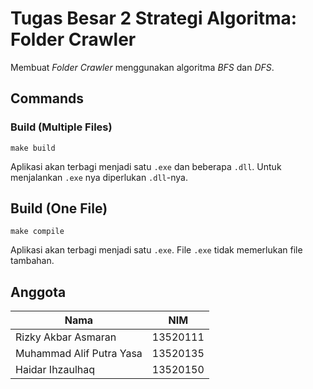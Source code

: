 # Tugas Besar 2 Strategi Algoritma: Folder Crawler

Membuat *Folder Crawler* menggunakan algoritma *BFS* dan *DFS*.

## Commands

### Build (Multiple Files)

```
make build
```

Aplikasi akan terbagi menjadi satu `.exe` dan beberapa `.dll`. Untuk menjalankan `.exe` nya diperlukan `.dll`-nya.

## Build (One File)

```
make compile
```

Aplikasi akan terbagi menjadi satu `.exe`. File `.exe` tidak memerlukan file tambahan.

## Anggota

| Nama                      | NIM       |
| ----                      | ---       |
| Rizky Akbar Asmaran       | 13520111  |
| Muhammad Alif Putra Yasa  | 13520135  |
| Haidar Ihzaulhaq          | 13520150  |
